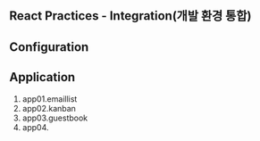 ## React Practices - Integration(개발 환경 통합)

## Configuration

## Application
1. app01.emaillist
2. app02.kanban
3. app03.guestbook
4. app04.